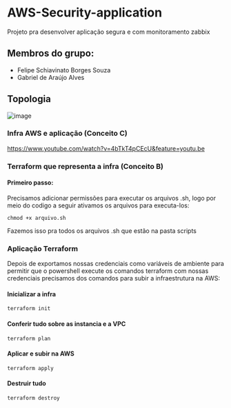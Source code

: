 # AWS-Security-application
Projeto pra desenvolver aplicação segura e com monitoramento zabbix

## Membros do grupo:
- Felipe Schiavinato Borges Souza
- Gabriel de Araújo Alves

## Topologia
![image](https://github.com/gabri190/AWS-Security-application/assets/72319195/fe9dbdc0-7efd-4bc3-b9f5-55e251f0cda0)

### Infra AWS e aplicação (Conceito C)

https://www.youtube.com/watch?v=4bTkT4pCEcU&feature=youtu.be

### Terraform que representa a infra (Conceito B)

#### Primeiro passo:
Precisamos adicionar permissões para executar os arquivos .sh, logo por meio do codigo a seguir ativamos os arquivos para executa-los:

```shell
chmod +x arquivo.sh
```

Fazemos isso pra todos os arquivos .sh que estão na pasta scripts

### Aplicação Terraform

Depois de exportamos nossas credenciais como variáveis de ambiente para permitir que o powershell execute os comandos 
terraform com nossas credenciais precisamos dos comandos para subir a infraestrutura na AWS:

#### Inicializar a infra
```shell
terraform init
```
#### Conferir tudo sobre as instancia e a VPC
```shell
terraform plan
```
#### Aplicar e subir na AWS 
```shell
terraform apply
```

#### Destruir tudo 
```shell
terraform destroy
```














